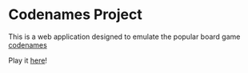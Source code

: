 # Codenames Project

This is a web application designed to emulate the popular board game [codenames](https://en.wikipedia.org/wiki/Codenames_(board_game))

Play it [here](https://codenames.mattshin.dev)!
